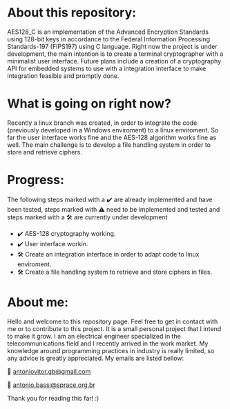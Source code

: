 # About this repository:
AES128_C is an implementation of the Advanced Encryption Standards using 128-bit keys in accordance to the Federal Information Processing Standards-197 (FIPS197) using C language.
Right now the project is under development, the main intention is to create a terminal cryptographer with a minimalist user interface. Future plans include a creation of a cryptography API for embedded systems to use with a integration interface to make integration feasible and promptly done.

# What is going on right now?
Recently a linux branch was created, in order to integrate the code (previously developed in a Windows enviroment) to a linux enviroment. So far the user interface works fine and the AES-128 algorithm works fine as well. The main challenge is to develop a file handling system in order to store and retrieve ciphers.

# Progress:
The following steps marked with a ✔️  are already implemented and have been tested, steps marked with ⚠️  need to be implemented and tested and steps marked with a :hammer_and_wrench: are currently under development

- :heavy_check_mark:  AES-128 cryptography working.
- :heavy_check_mark:  User interface workin.
- :hammer_and_wrench: Create an integration interface in order to adapt code to linux enviroment. 
- :hammer_and_wrench: Create a file handling system to retrieve and store ciphers in files.

# About me:
Hello and welcome to this repository page. Feel free to get in contact with me or to contribute to this project. It is a small personal project that I intend to make it grow.
I am an electrical engineer specialized in the telecommunications field and I recently arrived in the work market. My knowledge around programming practices in industry is really limited, so any advice is greatly appreciated.
My emails are listed bellow:

:incoming_envelope: antoniovitor.gb@gmail.com

:incoming_envelope: antonio.bassi@sprace.org.br

Thank you for reading this far! :)
